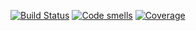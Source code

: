 [![Build Status](https://travis-ci.org/MikhailovNikita/mobile-operator-system.svg?branch=master)](https://travis-ci.org/MikhailovNikita/mobile-operator-system)
[![Code smells](https://sonarcloud.io/api/project_badges/measure?project=javaschool%3Aecare-app&metric=code_smells)](https://sonarcloud.io/project/issues?id=javaschool%3Aecare-app&resolved=false&types=CODE_SMELL)
[![Coverage](https://sonarcloud.io/api/project_badges/measure?project=javaschool%3Aecare-app&metric=coverage)](https://sonarcloud.io/component_measures?id=javaschool%3Aecare-app&metric=coverage)